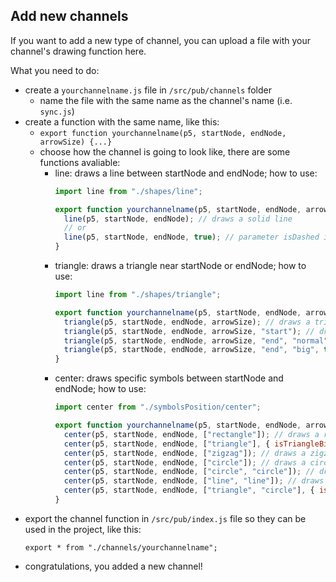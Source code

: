 ## Add new channels

If you want to add a new type of channel, you can upload a file with your channel's drawing function here.

What you need to do:

- create a `yourchannelname.js` file in `/src/pub/channels` folder
  - name the file with the same name as the channel's name (i.e. `sync.js`)
- create a function with the same name, like this:
  - `export function yourchannelname(p5, startNode, endNode, arrowSize) {...}`
  - choose how the channel is going to look like, there are some functions avaliable:
    - line: draws a line between startNode and endNode; how to use:
      ```js
      import line from "./shapes/line";

      export function yourchannelname(p5, startNode, endNode, arrowSize) {
        line(p5, startNode, endNode); // draws a solid line
        // or
        line(p5, startNode, endNode, true); // parameter isDashed is true, so draws a dashed line
      }
      ```
    - triangle: draws a triangle near startNode or endNode; how to use:
      ```js
      import line from "./shapes/triangle";

      export function yourchannelname(p5, startNode, endNode, arrowSize) {
        triangle(p5, startNode, endNode, arrowSize); // draws a triangle in the endNode pointing to endNode
        triangle(p5, startNode, endNode, arrowSize, "start"); // draws a triangle in the startNode  pointing to endNode
        triangle(p5, startNode, endNode, arrowSize, "end", "normal", true); // draws a triangle in the endNode pointing to startNode
        triangle(p5, startNode, endNode, arrowSize, "end", "big", true); // draws a big triangle in the endNode pointing to startNode
      }
      ```
    - center: draws specific symbols between startNode and endNode; how to use:
      ```js
      import center from "./symbolsPosition/center";

      export function yourchannelname(p5, startNode, endNode, arrowSize) {
        center(p5, startNode, endNode, ["rectangle"]); // draws a rectangle like in fifo
        center(p5, startNode, endNode, ["triangle"], { isTriangleBig: true }); // draws a big triangle like in transform
        center(p5, startNode, endNode, ["zigzag"]); // draws a zigzag like in filter
        center(p5, startNode, endNode, ["circle"]); // draws a circle like in timer
        center(p5, startNode, endNode, ["circle", "circle"]); // draws two circles like in timeddelay
        center(p5, startNode, endNode, ["line", "line"]); // draws two perpendicular lines like in asyncdrain
        center(p5, startNode, endNode, ["triangle", "circle"], { isTriangleBig: true }); // draws a big triangle and a circle like in timedtransformer
      }
      ```
- export the channel function in `/src/pub/index.js` file so they can be used in the project, like this:
  ```
  export * from "./channels/yourchannelname";
  ```
- congratulations, you added a new channel!
